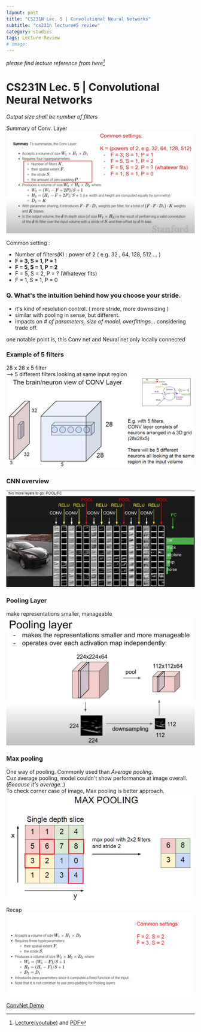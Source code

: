 ```yaml
---
layout: post
title: "CS231N Lec. 5 | Convolutional Neural Networks"
subtitle: "cs231n lecture#5 review"
category: studies
tags: Lecture-Review
# image:
---
```


*please find lecture reference from here[^1]*

# CS231N Lec. 5 | Convolutional Neural Networks


_Output size shall be number of filters_

Summary of Conv. Layer
![](/assets/img/posts/studies/lecture-review/lec5/markdown-img-paste-20201018214032725.png)

Common setting :
- Number of filters(K) : power of 2 ( e.g. 32 , 64, 128, 512 ... )
- __F = 3, S = 1, P = 1__
- __F = 5, S = 1, P = 2__
- F = 5, S = 2, P = ? (Whatever fits)
- F = 1, S = 1, P = 0


### Q. What's the intuition behind how you choose your stride.
- it's kind of resolution control. ( more stride, more downsizing )
- similar with pooling in sense, but different.
- impacts on *# of parameters, size of model, overfittings..*. considering trade off.

one notable point is, this Conv net and Neural net only locally connected


### __Example of 5 filters__  
28 x 28 x 5 filter  
--> 5 different filters looking at same input region  
![filters2](/assets/img/posts/studies/lecture-review/lec5/markdown-img-paste-20201021203441630.png)


### __CNN overview__
![cnn-overview](/assets/img/posts/studies/lecture-review/lec5/markdown-img-paste-20201021210127662.png)


### __Pooling Layer__
make representations smaller, manageable  
![pooling](/assets/img/posts/studies/lecture-review/lec5/markdown-img-paste-2020102121003886.png)


### __Max pooling__
One way of pooling. Commonly used than *Average pooling*.  
Cuz average pooling, model couldn't show performance at image overall. (*Because it's average..*)  
To check corner case of image, Max pooling is better approach.  
![Max-pooling](/assets/img/posts/studies/lecture-review/lec5/markdown-img-paste-20201021211540986.png)

Recap 
![recap](/assets/img/posts/studies/lecture-review/lec5/md-img-paste-2020-10-21-22-17-54.png)



[ConvNet Demo](http://cs.stanford.edu/people/karpathy/convnetjs/demo/cifar10.html)

[^1]: [Lecture(youtube)](https://www.youtube.com/playlist?list=PL3FW7Lu3i5JvHM8ljYj-zLfQRF3EO8sYv) and [PDF](http://cs231n.stanford.edu/slides/)